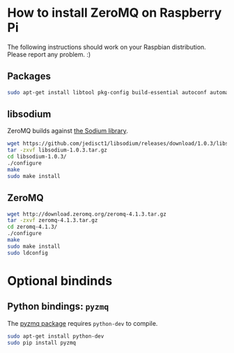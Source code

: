 # How to install ZeroMQ on Raspberry Pi

The following instructions should work on your Raspbian distribution. Please report any problem. :)

## Packages

```sh
sudo apt-get install libtool pkg-config build-essential autoconf automake
```

## libsodium

ZeroMQ builds against [the Sodium library](https://github.com/jedisct1/libsodium).

```sh
wget https://github.com/jedisct1/libsodium/releases/download/1.0.3/libsodium-1.0.3.tar.gz
tar -zxvf libsodium-1.0.3.tar.gz
cd libsodium-1.0.3/
./configure
make
sudo make install
```

## ZeroMQ

```sh
wget http://download.zeromq.org/zeromq-4.1.3.tar.gz
tar -zxvf zeromq-4.1.3.tar.gz
cd zeromq-4.1.3/
./configure
make
sudo make install
sudo ldconfig
```

# Optional bindinds

## Python bindings: `pyzmq`

The [pyzmq package](https://github.com/zeromq/pyzmq) requires `python-dev` to compile.

```sh
sudo apt-get install python-dev
sudo pip install pyzmq
```
